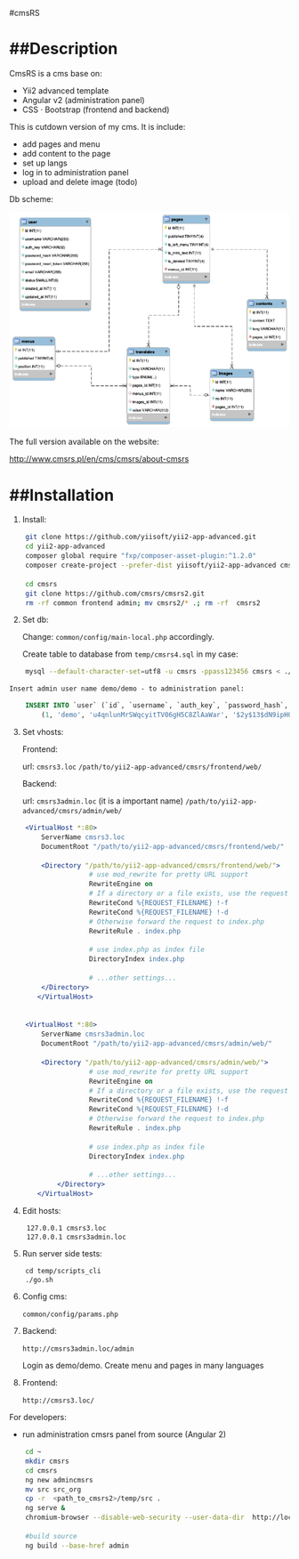 #cmsRS

##Description
===========

CmsRS is a cms base on: 
* Yii2 advanced template 
* Angular v2 (administration panel)
* CSS · Bootstrap (frontend and backend)

This is cutdown version of my cms.
It is include:
* add pages and menu
* add content to the page
* set up langs
* log in to administration panel
* upload and delete image (todo)

Db scheme:

<img src="https://github.com/cmsrs/cmsrs/blob/master/temp/schema_cmsrs.png" alt="Db scheme" />


The full version available on the website:

http://www.cmsrs.pl/en/cms/cmsrs/about-cmsrs


##Installation
============

1. Install:

```bash
	git clone https://github.com/yiisoft/yii2-app-advanced.git
	cd yii2-app-advanced
	composer global require "fxp/composer-asset-plugin:^1.2.0"
	composer create-project --prefer-dist yiisoft/yii2-app-advanced cmsrs
		
	cd cmsrs
	git clone https://github.com/cmsrs/cmsrs2.git
	rm -rf common frontend admin; mv cmsrs2/* .; rm -rf  cmsrs2
```

2. Set db:

	Change: `common/config/main-local.php` accordingly.
	
	Create table to database from `temp/cmsrs4.sql` in my case:
```bash	
	mysql --default-character-set=utf8 -u cmsrs -ppass123456 cmsrs < ./temp/cmsrs4.sql 
```
	
	Insert admin user name demo/demo - to administration panel:
	
```sql
	INSERT INTO `user` (`id`, `username`, `auth_key`, `password_hash`, `password_reset_token`, `email`, `status`, `created_at`, `updated_at`) VALUES
    	(1, 'demo', 'u4qnlunMrSWqcyitTV06gH5C8ZlAaWar', '$2y$13$dN9ipH0Pc2zLBsDGfIkLOuZDvG0Lv5YACMWCAUIYeCHqNKfw3VbDa', NULL, 'demo@localhost.com', 10, 1428424049, 1428424049);
```


3. Set vhosts:
	
	Frontend:

	 url: `cmsrs3.loc` 
	 `/path/to/yii2-app-advanced/cmsrs/frontend/web/`
	
	Backend:

	 url:  `cmsrs3admin.loc` (it is a important name)
	 `/path/to/yii2-app-advanced/cmsrs/admin/web/`

```apache
	<VirtualHost *:80>
		ServerName cmsrs3.loc
		DocumentRoot "/path/to/yii2-app-advanced/cmsrs/frontend/web/"
			
		<Directory "/path/to/yii2-app-advanced/cmsrs/frontend/web/">
               		# use mod_rewrite for pretty URL support
               		RewriteEngine on
               		# If a directory or a file exists, use the request directly
               		RewriteCond %{REQUEST_FILENAME} !-f
               		RewriteCond %{REQUEST_FILENAME} !-d
               		# Otherwise forward the request to index.php
               		RewriteRule . index.php

               		# use index.php as index file
               		DirectoryIndex index.php

               		# ...other settings...
		</Directory>
       </VirtualHost>


	<VirtualHost *:80>
		ServerName cmsrs3admin.loc  
		DocumentRoot "/path/to/yii2-app-advanced/cmsrs/admin/web/"
			
		<Directory "/path/to/yii2-app-advanced/cmsrs/admin/web/">
               		# use mod_rewrite for pretty URL support
               		RewriteEngine on
               		# If a directory or a file exists, use the request directly
               		RewriteCond %{REQUEST_FILENAME} !-f
               		RewriteCond %{REQUEST_FILENAME} !-d
               		# Otherwise forward the request to index.php
               		RewriteRule . index.php

               		# use index.php as index file
               		DirectoryIndex index.php

               		# ...other settings...
           	</Directory>
       </VirtualHost>
```       

4. Edit hosts:

		127.0.0.1 cmsrs3.loc
		127.0.0.1 cmsrs3admin.loc

5. Run server side tests:

```basg
	cd temp/scripts_cli
	./go.sh
```

6. Config cms:

	`common/config/params.php`


7. Backend:

	`http://cmsrs3admin.loc/admin`

	Login as demo/demo. Create menu and pages in many languages


8. Frontend:

	`http://cmsrs3.loc/`


For developers:

- run administration cmsrs panel from source (Angular 2)

```bash
	cd ~
	mkdir cmsrs 
	cd cmsrs
	ng new admincmsrs
	mv src src_org
	cp -r  <path_to_cmsrs2>/temp/src .
	ng serve &
	chromium-browser --disable-web-security --user-data-dir  http://localhost:4200
	
	#build source
	ng build --base-href admin
```
